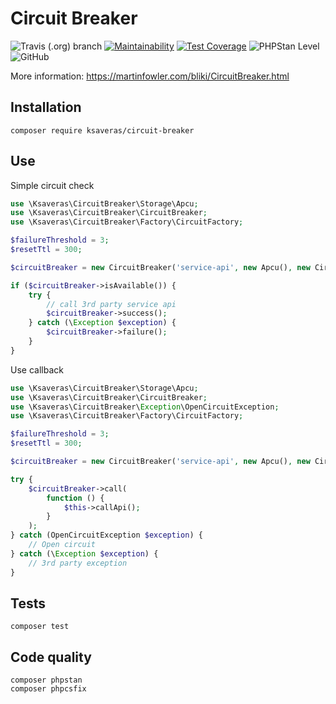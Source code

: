 # Circuit Breaker
![Travis (.org) branch](https://img.shields.io/travis/ksaveras/circuit-breaker/master)
[![Maintainability](https://api.codeclimate.com/v1/badges/ff7c6a6aafed0d8e49f1/maintainability)](https://codeclimate.com/github/ksaveras/circuit-breaker/maintainability)
[![Test Coverage](https://api.codeclimate.com/v1/badges/ff7c6a6aafed0d8e49f1/test_coverage)](https://codeclimate.com/github/ksaveras/circuit-breaker/test_coverage)
![PHPStan Level](https://img.shields.io/badge/PHPStan%20Level-7-brightgreen)
![GitHub](https://img.shields.io/github/license/ksaveras/circuit-breaker)

More information: https://martinfowler.com/bliki/CircuitBreaker.html

## Installation
```
composer require ksaveras/circuit-breaker
```

## Use

Simple circuit check
```php
use \Ksaveras\CircuitBreaker\Storage\Apcu;
use \Ksaveras\CircuitBreaker\CircuitBreaker;
use \Ksaveras\CircuitBreaker\Factory\CircuitFactory;

$failureThreshold = 3;
$resetTtl = 300;

$circuitBreaker = new CircuitBreaker('service-api', new Apcu(), new CircuitFactory($failureThreshold, $resetTtl));

if ($circuitBreaker->isAvailable()) {
    try {
        // call 3rd party service api
        $circuitBreaker->success();
    } catch (\Exception $exception) {
        $circuitBreaker->failure();
    }   
}
```

Use callback
```php
use \Ksaveras\CircuitBreaker\Storage\Apcu;
use \Ksaveras\CircuitBreaker\CircuitBreaker;
use \Ksaveras\CircuitBreaker\Exception\OpenCircuitException;
use \Ksaveras\CircuitBreaker\Factory\CircuitFactory;

$failureThreshold = 3;
$resetTtl = 300;

$circuitBreaker = new CircuitBreaker('service-api', new Apcu(), new CircuitFactory($failureThreshold, $resetTtl));

try {
    $circuitBreaker->call(
        function () {
            $this->callApi();
        }
    );
} catch (OpenCircuitException $exception) {
    // Open circuit
} catch (\Exception $exception) {
    // 3rd party exception
}
```

## Tests
```
composer test
```

## Code quality
```
composer phpstan
composer phpcsfix
```
